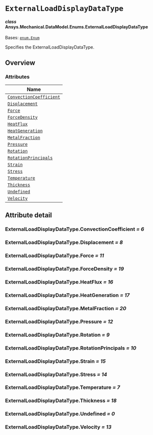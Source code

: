 # `ExternalLoadDisplayDataType`

<a id="ansys.mechanical.stubs.v242.Ansys.Mechanical.DataModel.Enums.ExternalLoadDisplayDataType"></a>

#### *class* Ansys.Mechanical.DataModel.Enums.ExternalLoadDisplayDataType

Bases: [`enum.Enum`](https://docs.python.org/3/library/enum.html#enum.Enum)

Specifies the ExternalLoadDisplayDataType.

<!-- !! processed by numpydoc !! -->

<a id="overview"></a>

## Overview

### Attributes

| Name |
| -------------------------------------------------------------------------------------------------------------------------------------------------------------------- |
| [`ConvectionCoefficient`](#ExternalLoadDisplayDataType.ConvectionCoefficient) |
| [`Displacement`](#ExternalLoadDisplayDataType.Displacement) |
| [`Force`](#ExternalLoadDisplayDataType.Force) |
| [`ForceDensity`](#ExternalLoadDisplayDataType.ForceDensity) |
| [`HeatFlux`](#ExternalLoadDisplayDataType.HeatFlux) |
| [`HeatGeneration`](#ExternalLoadDisplayDataType.HeatGeneration) |
| [`MetalFraction`](#ExternalLoadDisplayDataType.MetalFraction) |
| [`Pressure`](#ExternalLoadDisplayDataType.Pressure) |
| [`Rotation`](#ExternalLoadDisplayDataType.Rotation) |
| [`RotationPrincipals`](#ExternalLoadDisplayDataType.RotationPrincipals) |
| [`Strain`](#ExternalLoadDisplayDataType.Strain) |
| [`Stress`](#ExternalLoadDisplayDataType.Stress) |
| [`Temperature`](#ExternalLoadDisplayDataType.Temperature) |
| [`Thickness`](#ExternalLoadDisplayDataType.Thickness) |
| [`Undefined`](#ExternalLoadDisplayDataType.Undefined) |
| [`Velocity`](#ExternalLoadDisplayDataType.Velocity) |

<a id="attribute-detail"></a>

## Attribute detail

<a id="ExternalLoadDisplayDataType.ConvectionCoefficient"></a>

### ExternalLoadDisplayDataType.ConvectionCoefficient *= 6*

<a id="ExternalLoadDisplayDataType.Displacement"></a>

### ExternalLoadDisplayDataType.Displacement *= 8*

<a id="ExternalLoadDisplayDataType.Force"></a>

### ExternalLoadDisplayDataType.Force *= 11*

<a id="ExternalLoadDisplayDataType.ForceDensity"></a>

### ExternalLoadDisplayDataType.ForceDensity *= 19*

<a id="ExternalLoadDisplayDataType.HeatFlux"></a>

### ExternalLoadDisplayDataType.HeatFlux *= 16*

<a id="ExternalLoadDisplayDataType.HeatGeneration"></a>

### ExternalLoadDisplayDataType.HeatGeneration *= 17*

<a id="ExternalLoadDisplayDataType.MetalFraction"></a>

### ExternalLoadDisplayDataType.MetalFraction *= 20*

<a id="ExternalLoadDisplayDataType.Pressure"></a>

### ExternalLoadDisplayDataType.Pressure *= 12*

<a id="ExternalLoadDisplayDataType.Rotation"></a>

### ExternalLoadDisplayDataType.Rotation *= 9*

<a id="ExternalLoadDisplayDataType.RotationPrincipals"></a>

### ExternalLoadDisplayDataType.RotationPrincipals *= 10*

<a id="ExternalLoadDisplayDataType.Strain"></a>

### ExternalLoadDisplayDataType.Strain *= 15*

<a id="ExternalLoadDisplayDataType.Stress"></a>

### ExternalLoadDisplayDataType.Stress *= 14*

<a id="ExternalLoadDisplayDataType.Temperature"></a>

### ExternalLoadDisplayDataType.Temperature *= 7*

<a id="ExternalLoadDisplayDataType.Thickness"></a>

### ExternalLoadDisplayDataType.Thickness *= 18*

<a id="ExternalLoadDisplayDataType.Undefined"></a>

### ExternalLoadDisplayDataType.Undefined *= 0*

<a id="ExternalLoadDisplayDataType.Velocity"></a>

### ExternalLoadDisplayDataType.Velocity *= 13*


